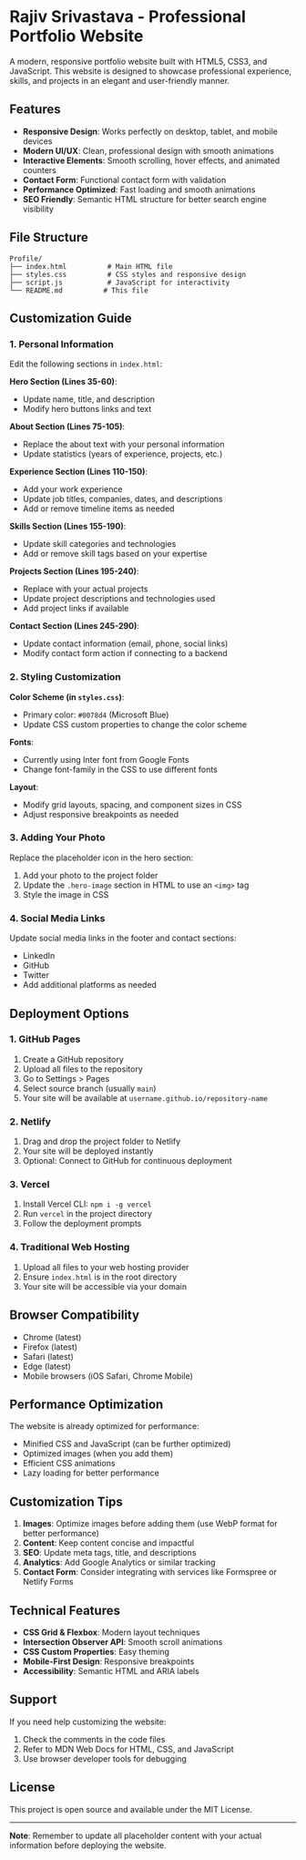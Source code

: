 # Rajiv Srivastava - Professional Portfolio Website

A modern, responsive portfolio website built with HTML5, CSS3, and JavaScript. This website is designed to showcase professional experience, skills, and projects in an elegant and user-friendly manner.

## Features

- **Responsive Design**: Works perfectly on desktop, tablet, and mobile devices
- **Modern UI/UX**: Clean, professional design with smooth animations
- **Interactive Elements**: Smooth scrolling, hover effects, and animated counters
- **Contact Form**: Functional contact form with validation
- **Performance Optimized**: Fast loading and smooth animations
- **SEO Friendly**: Semantic HTML structure for better search engine visibility

## File Structure

```
Profile/
├── index.html          # Main HTML file
├── styles.css          # CSS styles and responsive design
├── script.js           # JavaScript for interactivity
└── README.md          # This file
```

## Customization Guide

### 1. Personal Information
Edit the following sections in `index.html`:

**Hero Section (Lines 35-60)**:
- Update name, title, and description
- Modify hero buttons links and text

**About Section (Lines 75-105)**:
- Replace the about text with your personal information
- Update statistics (years of experience, projects, etc.)

**Experience Section (Lines 110-150)**:
- Add your work experience
- Update job titles, companies, dates, and descriptions
- Add or remove timeline items as needed

**Skills Section (Lines 155-190)**:
- Update skill categories and technologies
- Add or remove skill tags based on your expertise

**Projects Section (Lines 195-240)**:
- Replace with your actual projects
- Update project descriptions and technologies used
- Add project links if available

**Contact Section (Lines 245-290)**:
- Update contact information (email, phone, social links)
- Modify contact form action if connecting to a backend

### 2. Styling Customization

**Color Scheme (in `styles.css`)**:
- Primary color: `#0078d4` (Microsoft Blue)
- Update CSS custom properties to change the color scheme

**Fonts**:
- Currently using Inter font from Google Fonts
- Change font-family in the CSS to use different fonts

**Layout**:
- Modify grid layouts, spacing, and component sizes in CSS
- Adjust responsive breakpoints as needed

### 3. Adding Your Photo
Replace the placeholder icon in the hero section:
1. Add your photo to the project folder
2. Update the `.hero-image` section in HTML to use an `<img>` tag
3. Style the image in CSS

### 4. Social Media Links
Update social media links in the footer and contact sections:
- LinkedIn
- GitHub
- Twitter
- Add additional platforms as needed

## Deployment Options

### 1. GitHub Pages
1. Create a GitHub repository
2. Upload all files to the repository
3. Go to Settings > Pages
4. Select source branch (usually `main`)
5. Your site will be available at `username.github.io/repository-name`

### 2. Netlify
1. Drag and drop the project folder to Netlify
2. Your site will be deployed instantly
3. Optional: Connect to GitHub for continuous deployment

### 3. Vercel
1. Install Vercel CLI: `npm i -g vercel`
2. Run `vercel` in the project directory
3. Follow the deployment prompts

### 4. Traditional Web Hosting
1. Upload all files to your web hosting provider
2. Ensure `index.html` is in the root directory
3. Your site will be accessible via your domain

## Browser Compatibility

- Chrome (latest)
- Firefox (latest)
- Safari (latest)
- Edge (latest)
- Mobile browsers (iOS Safari, Chrome Mobile)

## Performance Optimization

The website is already optimized for performance:
- Minified CSS and JavaScript (can be further optimized)
- Optimized images (when you add them)
- Efficient CSS animations
- Lazy loading for better performance

## Customization Tips

1. **Images**: Optimize images before adding them (use WebP format for better performance)
2. **Content**: Keep content concise and impactful
3. **SEO**: Update meta tags, title, and descriptions
4. **Analytics**: Add Google Analytics or similar tracking
5. **Contact Form**: Consider integrating with services like Formspree or Netlify Forms

## Technical Features

- **CSS Grid & Flexbox**: Modern layout techniques
- **Intersection Observer API**: Smooth scroll animations
- **CSS Custom Properties**: Easy theming
- **Mobile-First Design**: Responsive breakpoints
- **Accessibility**: Semantic HTML and ARIA labels

## Support

If you need help customizing the website:
1. Check the comments in the code files
2. Refer to MDN Web Docs for HTML, CSS, and JavaScript
3. Use browser developer tools for debugging

## License

This project is open source and available under the MIT License.

---

**Note**: Remember to update all placeholder content with your actual information before deploying the website.
